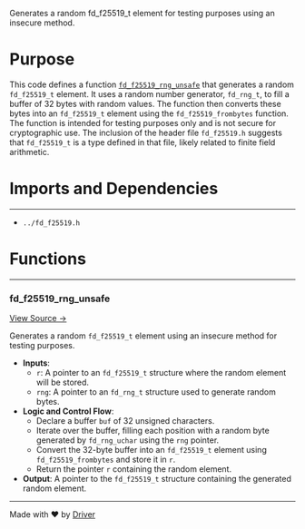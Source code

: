 <!--------------------------------------------------------------------------------->
<!-- IMPORTANT: This file is auto-generated by Driver (https://driver.ai). -------->
<!-- Manual edits may be overwritten on future commits. --------------------------->
<!--------------------------------------------------------------------------------->

Generates a random fd_f25519_t element for testing purposes using an insecure method.

# Purpose
This code defines a function [`fd_f25519_rng_unsafe`](<#fd_f25519_rng_unsafe>) that generates a random `fd_f25519_t` element. It uses a random number generator, `fd_rng_t`, to fill a buffer of 32 bytes with random values. The function then converts these bytes into an `fd_f25519_t` element using the `fd_f25519_frombytes` function. The function is intended for testing purposes only and is not secure for cryptographic use. The inclusion of the header file `fd_f25519.h` suggests that `fd_f25519_t` is a type defined in that file, likely related to finite field arithmetic.
# Imports and Dependencies

---
- `../fd_f25519.h`


# Functions

---
### fd\_f25519\_rng\_unsafe<!-- {{#callable:fd_f25519_rng_unsafe}} -->
[View Source →](<../../../../../../src/ballet/ed25519/avx512/fd_f25519.c#L5>)

Generates a random `fd_f25519_t` element using an insecure method for testing purposes.
- **Inputs**:
    - `r`: A pointer to an `fd_f25519_t` structure where the random element will be stored.
    - `rng`: A pointer to an `fd_rng_t` structure used to generate random bytes.
- **Logic and Control Flow**:
    - Declare a buffer `buf` of 32 unsigned characters.
    - Iterate over the buffer, filling each position with a random byte generated by `fd_rng_uchar` using the `rng` pointer.
    - Convert the 32-byte buffer into an `fd_f25519_t` element using `fd_f25519_frombytes` and store it in `r`.
    - Return the pointer `r` containing the random element.
- **Output**: A pointer to the `fd_f25519_t` structure containing the generated random element.



---
Made with ❤️ by [Driver](https://www.driver.ai/)